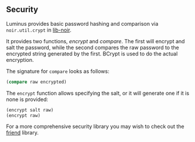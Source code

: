 ## Security

Luminus provides basic password hashing and comparison via `noir.util.crypt` in [lib-noir](https://github.com/noir-clojure/lib-noir).

It provides two functions, $encrypt$ and $compare$. The first will encrypt and salt the password, while the second compares the raw password 
to the encrypted string generated by the first. BCrypt is used to do the actual encryption.

The signature for `compare` looks as follows:

```clojure
(compare raw encrypted)
```

The `encrypt` function allows specifying the salt, or it will generate one if it is none is provided:

```clojure
(encrypt salt raw)
(encrypt raw)
```

For a more comprehensive security library you may wish to check out the [friend](https://github.com/cemerick/friend) library.